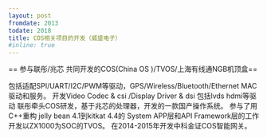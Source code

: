 ```yaml
---
layout: post
fromdate: 2013
todate: 2018
title: COS相关项目的开发（威盛电子）
#inline: true
---
```

== 参与联彤/兆芯 共同开发的COS(China OS )/TVOS/上海有线通NGB机顶盒==

包括适配SPI/UART/I2C/PWM等驱动，GPS/Wireless/Bluetooth/Ethernet MAC 驱动和服务。
开发Video Codec & csi /Display Driver  & dsi 包括lvds hdmi等驱动 
联彤牵头COS研发，基于兆芯的处理器，开发的一款国产操作系统。
参与了用C++重构 jelly bean 4.1到kitkat 4.4的 System APP层和API Framework层的工作
开发以ZX1000为SOC的TVOS。
在2014-2015年开发中科金证COS智能网关。
